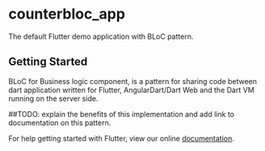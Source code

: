 # counterbloc_app

The default Flutter demo application with BLoC pattern.

## Getting Started
BLoC for Business logic component, is a pattern for sharing code
between dart application written for Flutter, AngularDart/Dart Web and the Dart VM running on the server side.

##TODO: 
explain the benefits of this implementation and add link to documentation on this pattern. 

For help getting started with Flutter, view our online
[documentation](https://flutter.io/).
